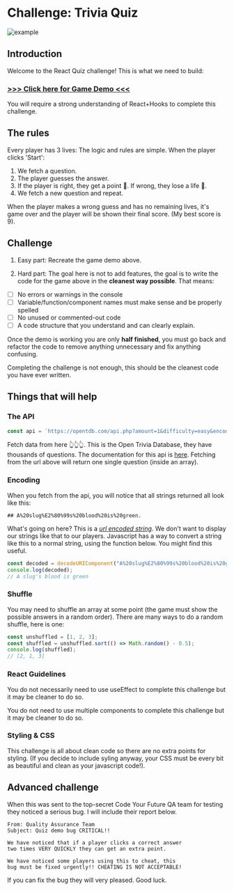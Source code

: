 # Challenge: Trivia Quiz

![example](https://i.ibb.co/Byyss7c/Screenshot-2020-07-02-at-20-00-51.png)

## Introduction

Welcome to the React Quiz challenge! This is what we need to build:

### [>>> Click here for Game Demo <<<](https://csb-qmydz-9dm8xvx98.vercel.app/)

You will require a strong understanding of React+Hooks to complete this challenge.

## The rules

Every player has 3 lives: The logic and rules are simple. When the player clicks 'Start':

1. We fetch a question.
2. The player guesses the answer.
3. If the player is right, they get a point 🥇. If wrong, they lose a life 🖤.
4. We fetch a new question and repeat.

When the player makes a wrong guess and has no remaining lives, it's game over and the player will be shown their final score. (My best score is 9).

## Challenge

1. Easy part: Recreate the game demo above.

2. Hard part: The goal here is not to add features, the goal is to write the code for the game above in the **cleanest way possible**. That means:

- [ ] No errors or warnings in the console
- [ ] Variable/function/component names must make sense and be properly spelled
- [ ] No unused or commented-out code
- [ ] A code structure that you understand and can clearly explain.

Once the demo is working you are only **half finished**, you must go back and refactor the code to remove anything unnecessary and fix anything confusing.

Completing the challenge is not enough, this should be the cleanest code you have ever written.

## Things that will help

### The API

```js
const api = `https://opentdb.com/api.php?amount=1&difficulty=easy&encode=url3986`;
```

Fetch data from here 👆👆👆. This is the Open Trivia Database, they have thousands of questions. The documentation for this api is [here](https://opentdb.com/api_config.php). Fetching from the url above will return one single question (inside an array).

### Encoding

When you fetch from the api, you will notice that all strings returned all look like this:

```
## A%20slug%E2%80%99s%20blood%20is%20green.
```

What's going on here? This is a _[url encoded string](https://en.wikipedia.org/wiki/Percent-encoding)_. We don't want to display our strings like that to our players. Javascript has a way to convert a string like this to a normal string, using the function below. You might find this useful.

```js
const decoded = decodeURIComponent("A%20slug%E2%80%99s%20blood%20is%20green");
console.log(decoded);
// A slug's blood is green
```

### Shuffle

You may need to shuffle an array at some point (the game must show the possible answers in a random order). There are many ways to do a random shuffle, here is one:

```js
const unshuffled = [1, 2, 3];
const shuffled = unshuffled.sort(() => Math.random() - 0.5);
console.log(shuffled);
// [2, 1, 3]
```

### React Guidelines

You do not necessarily need to use useEffect to complete this challenge but it may be cleaner to do so.

You do not need to use multiple components to complete this challenge but it may be cleaner to do so.

### Styling & CSS

This challenge is all about clean code so there are no extra points for styling. (If you decide to include syling anyway, your CSS must be every bit as beautiful and clean as your javascript code!).

## Advanced challenge

When this was sent to the top-secret Code Your Future QA team for testing they noticed a serious bug. I will include their report below.

```
From: Quality Assurance Team
Subject: Quiz demo bug CRITICAL!!

We have noticed that if a player clicks a correct answer
two times VERY QUICKLY they can get an extra point.

We have noticed some players using this to cheat, this
bug must be fixed urgently!! CHEATING IS NOT ACCEPTABLE!
```

If you can fix the bug they will very pleased. Good luck.
